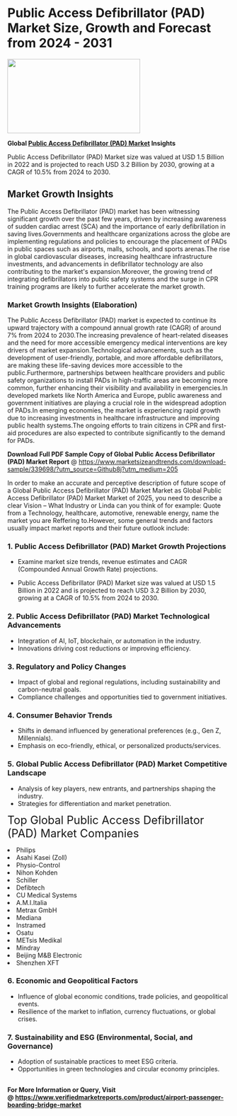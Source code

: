 <H1>Public Access Defibrillator (PAD) Market Size, Growth and Forecast from 2024 - 2031</H1><img class="aligncenter size-medium wp-image-584254" src="https://thirdeyenews.in/wp-content/uploads/2024/09/Global-Market-Research-300x168.jpeg" alt="" width="300" height="168" /><p><strong>Global&nbsp;<a href="https://www.marketsizeandtrends.com/download-sample/339698/?utm_source=Github8j?utm_medium=205">Public Access Defibrillator (PAD) Market</a> Insights</strong></p><p>Public Access Defibrillator (PAD) Market size was valued at USD 1.5 Billion in 2022 and is projected to reach USD 3.2 Billion by 2030, growing at a CAGR of 10.5% from 2024 to 2030.</p><p><h2>Market Growth Insights</h2> The Public Access Defibrillator (PAD) market has been witnessing significant growth over the past few years, driven by increasing awareness of sudden cardiac arrest (SCA) and the importance of early defibrillation in saving lives.Governments and healthcare organizations across the globe are implementing regulations and policies to encourage the placement of PADs in public spaces such as airports, malls, schools, and sports arenas.The rise in global cardiovascular diseases, increasing healthcare infrastructure investments, and advancements in defibrillator technology are also contributing to the market's expansion.Moreover, the growing trend of integrating defibrillators into public safety systems and the surge in CPR training programs are likely to further accelerate the market growth. <h3>Market Growth Insights (Elaboration)</h3> The Public Access Defibrillator (PAD) market is expected to continue its upward trajectory with a compound annual growth rate (CAGR) of around 7% from 2024 to 2030.The increasing prevalence of heart-related diseases and the need for more accessible emergency medical interventions are key drivers of market expansion.Technological advancements, such as the development of user-friendly, portable, and more affordable defibrillators, are making these life-saving devices more accessible to the public.Furthermore, partnerships between healthcare providers and public safety organizations to install PADs in high-traffic areas are becoming more common, further enhancing their visibility and availability in emergencies.In developed markets like North America and Europe, public awareness and government initiatives are playing a crucial role in the widespread adoption of PADs.In emerging economies, the market is experiencing rapid growth due to increasing investments in healthcare infrastructure and improving public health systems.The ongoing efforts to train citizens in CPR and first-aid procedures are also expected to contribute significantly to the demand for PADs.</p><p><span class=""><strong>Download Full PDF Sample Copy of Global Public Access Defibrillator (PAD) Market Report</strong> @ <a href="https://www.marketsizeandtrends.com/download-sample/339698/?utm_source=Github8j?utm_medium=205" target="_blank">https://www.marketsizeandtrends.com/download-sample/339698/?utm_source=Github8j?utm_medium=205</a></span></p><p>In order to make an accurate and perceptive description of future scope of a Global&nbsp;Public Access Defibrillator (PAD) Market Market as Global&nbsp;Public Access Defibrillator (PAD) Market Market of 2025, you need to describe a clear Vision &ndash; What Industry or Linda can you think of for example: Quote from a Technology, healthcare, automotive, renewable energy, name the market you are Reffering to.However, some general trends and factors usually impact market reports and their future outlook include:</p><h3>1.&nbsp;<strong>Public Access Defibrillator (PAD) Market Growth Projections</strong></h3><ul><li>Examine market size trends, revenue estimates and CAGR (Compounded Annual Growth Rate) projections.</li><li><p>Public Access Defibrillator (PAD) Market size was valued at USD 1.5 Billion in 2022 and is projected to reach USD 3.2 Billion by 2030, growing at a CAGR of 10.5% from 2024 to 2030.</p></li></ul><h3>2.&nbsp;<strong>Public Access Defibrillator (PAD) Market Technological Advancements</strong></h3><ul><li>Integration of AI, IoT, blockchain, or automation in the industry.</li><li>Innovations driving cost reductions or improving efficiency.</li></ul><h3>3.&nbsp;<strong>Regulatory and Policy Changes</strong></h3><ul><li>Impact of global and regional regulations, including sustainability and carbon-neutral goals.</li><li>Compliance challenges and opportunities tied to government initiatives.</li></ul><h3>4.&nbsp;<strong>Consumer Behavior Trends</strong></h3><ul><li>Shifts in demand influenced by generational preferences (e.g., Gen Z, Millennials).</li><li>Emphasis on eco-friendly, ethical, or personalized products/services.</li></ul><h3>5.&nbsp;<strong>Global Public Access Defibrillator (PAD) Market Competitive Landscape</strong></h3><ul><li>Analysis of key players, new entrants, and partnerships shaping the industry.</li><li>Strategies for differentiation and market penetration.</li></ul><p data-pm-slice="1 1 []"><span style="color: inherit; font-family: inherit; font-size: 25px;">Top Global Public Access Defibrillator (PAD) Market Companies</span></p><div class="" data-test-id=""><p><li>Philips</li><li> Asahi Kasei (Zoll)</li><li> Physio-Control</li><li> Nihon Kohden</li><li> Schiller</li><li> Defibtech</li><li> CU Medical Systems</li><li> A.M.I.Italia</li><li> Metrax GmbH</li><li> Mediana</li><li> Instramed</li><li> Osatu</li><li> METsis Medikal</li><li> Mindray</li><li> Beijing M&B Electronic</li><li> Shenzhen XFT</li></p></div><h3>6.&nbsp;<strong>Economic and Geopolitical Factors</strong></h3><ul><li>Influence of global economic conditions, trade policies, and geopolitical events.</li><li>Resilience of the market to inflation, currency fluctuations, or global crises.</li></ul><h3>7.&nbsp;<strong>Sustainability and ESG (Environmental, Social, and Governance)</strong></h3><ul><li>Adoption of sustainable practices to meet ESG criteria.</li><li>Opportunities in green technologies and circular economy principles.</li></ul><h2><strong style="font-size: 14px;">For More Information or Query, Visit @&nbsp;</strong><a style="background-color: #ffffff; font-size: 14px;" href="https://www.marketsizeandtrends.com/report/public-access-defibrillator-pad-market/" target="_blank">https://www.verifiedmarketreports.com/product/airport-passenger-boarding-bridge-market</a></h2>